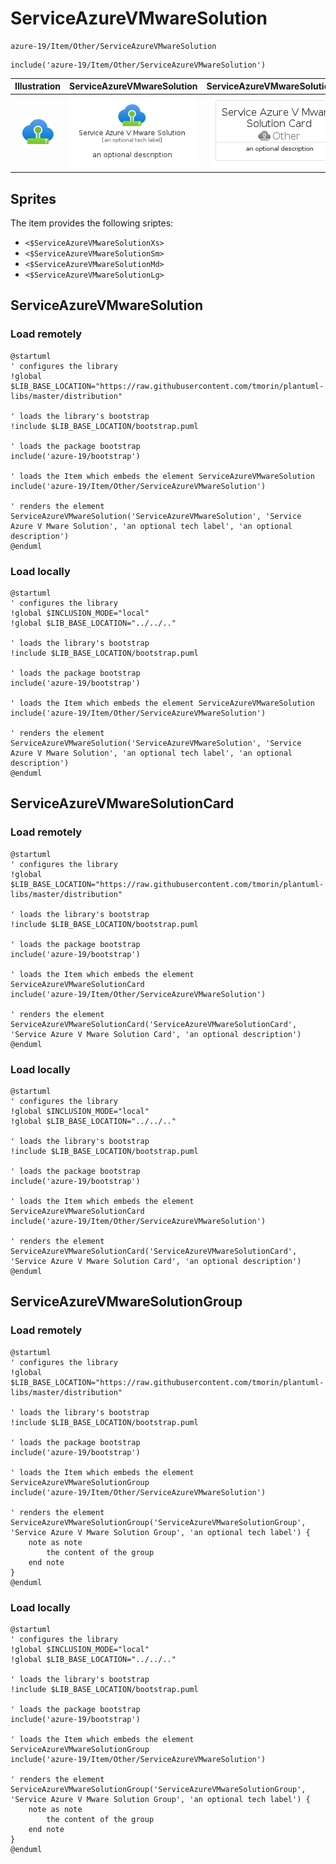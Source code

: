 # ServiceAzureVMwareSolution


```text
azure-19/Item/Other/ServiceAzureVMwareSolution
```

```text
include('azure-19/Item/Other/ServiceAzureVMwareSolution')
```



| Illustration | ServiceAzureVMwareSolution | ServiceAzureVMwareSolutionCard | ServiceAzureVMwareSolutionGroup |
| :---: | :---: | :---: | :---: |
| ![illustration for Illustration](../../../azure-19/Item/Other/ServiceAzureVMwareSolution.png) | ![illustration for ServiceAzureVMwareSolution](../../../azure-19/Item/Other/ServiceAzureVMwareSolution.Local.png) | ![illustration for ServiceAzureVMwareSolutionCard](../../../azure-19/Item/Other/ServiceAzureVMwareSolutionCard.Local.png) | ![illustration for ServiceAzureVMwareSolutionGroup](../../../azure-19/Item/Other/ServiceAzureVMwareSolutionGroup.Local.png) |



## Sprites
The item provides the following sriptes:

- `<$ServiceAzureVMwareSolutionXs>`
- `<$ServiceAzureVMwareSolutionSm>`
- `<$ServiceAzureVMwareSolutionMd>`
- `<$ServiceAzureVMwareSolutionLg>`





## ServiceAzureVMwareSolution

### Load remotely
```plantuml
@startuml
' configures the library
!global $LIB_BASE_LOCATION="https://raw.githubusercontent.com/tmorin/plantuml-libs/master/distribution"

' loads the library's bootstrap
!include $LIB_BASE_LOCATION/bootstrap.puml

' loads the package bootstrap
include('azure-19/bootstrap')

' loads the Item which embeds the element ServiceAzureVMwareSolution
include('azure-19/Item/Other/ServiceAzureVMwareSolution')

' renders the element
ServiceAzureVMwareSolution('ServiceAzureVMwareSolution', 'Service Azure V Mware Solution', 'an optional tech label', 'an optional description')
@enduml
```

### Load locally
```plantuml
@startuml
' configures the library
!global $INCLUSION_MODE="local"
!global $LIB_BASE_LOCATION="../../.."

' loads the library's bootstrap
!include $LIB_BASE_LOCATION/bootstrap.puml

' loads the package bootstrap
include('azure-19/bootstrap')

' loads the Item which embeds the element ServiceAzureVMwareSolution
include('azure-19/Item/Other/ServiceAzureVMwareSolution')

' renders the element
ServiceAzureVMwareSolution('ServiceAzureVMwareSolution', 'Service Azure V Mware Solution', 'an optional tech label', 'an optional description')
@enduml
```

## ServiceAzureVMwareSolutionCard

### Load remotely
```plantuml
@startuml
' configures the library
!global $LIB_BASE_LOCATION="https://raw.githubusercontent.com/tmorin/plantuml-libs/master/distribution"

' loads the library's bootstrap
!include $LIB_BASE_LOCATION/bootstrap.puml

' loads the package bootstrap
include('azure-19/bootstrap')

' loads the Item which embeds the element ServiceAzureVMwareSolutionCard
include('azure-19/Item/Other/ServiceAzureVMwareSolution')

' renders the element
ServiceAzureVMwareSolutionCard('ServiceAzureVMwareSolutionCard', 'Service Azure V Mware Solution Card', 'an optional description')
@enduml
```

### Load locally
```plantuml
@startuml
' configures the library
!global $INCLUSION_MODE="local"
!global $LIB_BASE_LOCATION="../../.."

' loads the library's bootstrap
!include $LIB_BASE_LOCATION/bootstrap.puml

' loads the package bootstrap
include('azure-19/bootstrap')

' loads the Item which embeds the element ServiceAzureVMwareSolutionCard
include('azure-19/Item/Other/ServiceAzureVMwareSolution')

' renders the element
ServiceAzureVMwareSolutionCard('ServiceAzureVMwareSolutionCard', 'Service Azure V Mware Solution Card', 'an optional description')
@enduml
```

## ServiceAzureVMwareSolutionGroup

### Load remotely
```plantuml
@startuml
' configures the library
!global $LIB_BASE_LOCATION="https://raw.githubusercontent.com/tmorin/plantuml-libs/master/distribution"

' loads the library's bootstrap
!include $LIB_BASE_LOCATION/bootstrap.puml

' loads the package bootstrap
include('azure-19/bootstrap')

' loads the Item which embeds the element ServiceAzureVMwareSolutionGroup
include('azure-19/Item/Other/ServiceAzureVMwareSolution')

' renders the element
ServiceAzureVMwareSolutionGroup('ServiceAzureVMwareSolutionGroup', 'Service Azure V Mware Solution Group', 'an optional tech label') {
    note as note
        the content of the group
    end note
}
@enduml
```

### Load locally
```plantuml
@startuml
' configures the library
!global $INCLUSION_MODE="local"
!global $LIB_BASE_LOCATION="../../.."

' loads the library's bootstrap
!include $LIB_BASE_LOCATION/bootstrap.puml

' loads the package bootstrap
include('azure-19/bootstrap')

' loads the Item which embeds the element ServiceAzureVMwareSolutionGroup
include('azure-19/Item/Other/ServiceAzureVMwareSolution')

' renders the element
ServiceAzureVMwareSolutionGroup('ServiceAzureVMwareSolutionGroup', 'Service Azure V Mware Solution Group', 'an optional tech label') {
    note as note
        the content of the group
    end note
}
@enduml
```

